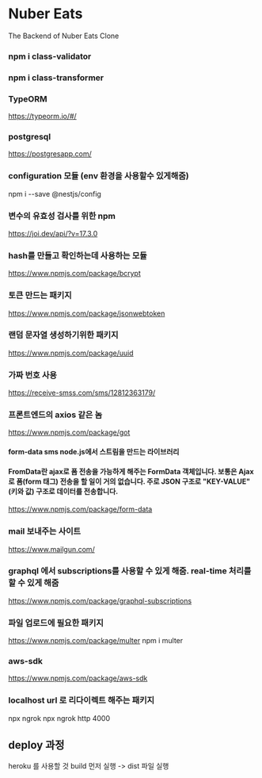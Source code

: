 # Nuber Eats

The Backend of Nuber Eats Clone

### npm i class-validator

### npm i class-transformer

### TypeORM

https://typeorm.io/#/

### postgresql

https://postgresapp.com/

### configuration 모듈 (env 환경을 사용할수 있게해줌)

npm i --save @nestjs/config

### 변수의 유효성 검사를 위한 npm

https://joi.dev/api/?v=17.3.0

### hash를 만들고 확인하는데 사용하는 모듈

https://www.npmjs.com/package/bcrypt

### 토큰 만드는 패키지

https://www.npmjs.com/package/jsonwebtoken

### 랜덤 문자열 생성하기위한 패키지

https://www.npmjs.com/package/uuid

### 가짜 번호 사용

https://receive-smss.com/sms/12812363179/

### 프론트엔드의 axios 같은 놈

https://www.npmjs.com/package/got

#### form-data sms node.js에서 스트림을 만드는 라이브러리

#### FromData란 ajax로 폼 전송을 가능하게 해주는 FormData 객체입니다. 보통은 Ajax로 폼(form 태그) 전송을 할 일이 거의 없습니다. 주로 JSON 구조로 "KEY-VALUE" (키와 값) 구조로 데이터를 전송합니다.

https://www.npmjs.com/package/form-data

### mail 보내주는 사이트

https://www.mailgun.com/

### graphql 에서 subscriptions를 사용할 수 있게 해줌. real-time 처리를 할 수 있게 해줌

https://www.npmjs.com/package/graphql-subscriptions

### 파일 업로드에 필요한 패키지

https://www.npmjs.com/package/multer
npm i multer

### aws-sdk

https://www.npmjs.com/package/aws-sdk

### localhost url 로 리다이렉트 해주는 패키지

npx ngrok
npx ngrok http 4000

## deploy 과정

heroku 를 사용할 것
build 먼저 실행 -> dist 파일 실행
